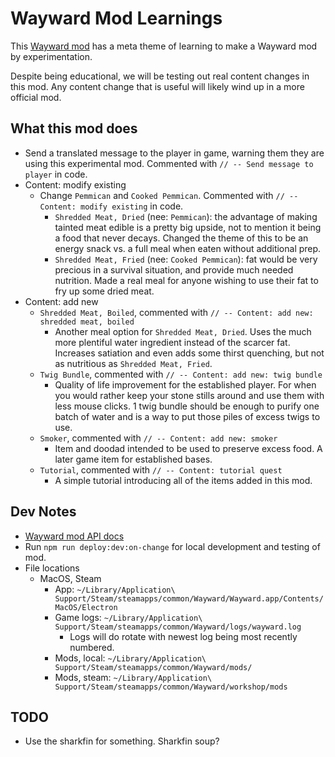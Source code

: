 # Wayward Mod Learnings

This [Wayward mod](https://github.com/WaywardGame/types/wiki/Prerequisites) has a meta theme of learning to make a Wayward mod by experimentation.

Despite being educational, we will be testing out real content changes in this mod. Any content change that is useful will likely wind up in a more official mod.

## What this mod does

- Send a translated message to the player in game, warning them they are using this experimental mod. Commented with `// -- Send message to player` in code.
- Content: modify existing
    - Change `Pemmican` and `Cooked Pemmican`. Commented with `// -- Content: modify existing` in code.
        - `Shredded Meat, Dried` (nee: `Pemmican`): the advantage of making tainted meat edible is a pretty big upside, not to mention it being a food that never decays. Changed the theme of this to be an energy snack vs. a full meal when eaten without additional prep.
        - `Shredded Meat, Fried` (nee: `Cooked Pemmican`): fat would be very precious in a survival situation, and provide much needed nutrition. Made a real meal for anyone wishing to use their fat to fry up some dried meat.
- Content: add new
    - `Shredded Meat, Boiled`, commented with `// -- Content: add new: shredded meat, boiled`
        - Another meal option for `Shredded Meat, Dried`. Uses the much more plentiful water ingredient instead of the scarcer fat. Increases satiation and even adds some thirst quenching, but not as nutritious as `Shredded Meat, Fried`.
    - `Twig Bundle`, commented with `// -- Content: add new: twig bundle`
        - Quality of life improvement for the established player. For when you would rather keep your stone stills around and use them with less mouse clicks. 1 twig bundle should be enough to purify one batch of water and is a way to put those piles of excess twigs to use.
    - `Smoker`, commented with `// -- Content: add new: smoker`
        - Item and doodad intended to be used to preserve excess food. A later game item for established bases.
    - `Tutorial`, commented with `// -- Content: tutorial quest`
        - A simple tutorial introducing all of the items added in this mod.

## Dev Notes

- [Wayward mod API docs](https://waywardgame.github.io/index.html)
- Run `npm run deploy:dev:on-change` for local development and testing of mod.
- File locations
    - MacOS, Steam
        - App: `~/Library/Application\ Support/Steam/steamapps/common/Wayward/Wayward.app/Contents/MacOS/Electron`
        - Game logs: `~/Library/Application\ Support/Steam/steamapps/common/Wayward/logs/wayward.log`
            - Logs will do rotate with newest log being most recently numbered.
        - Mods, local: `~/Library/Application\ Support/Steam/steamapps/common/Wayward/mods/`
        - Mods, steam: `~/Library/Application\ Support/Steam/steamapps/common/Wayward/workshop/mods`

## TODO

- Use the sharkfin for something. Sharkfin soup?

